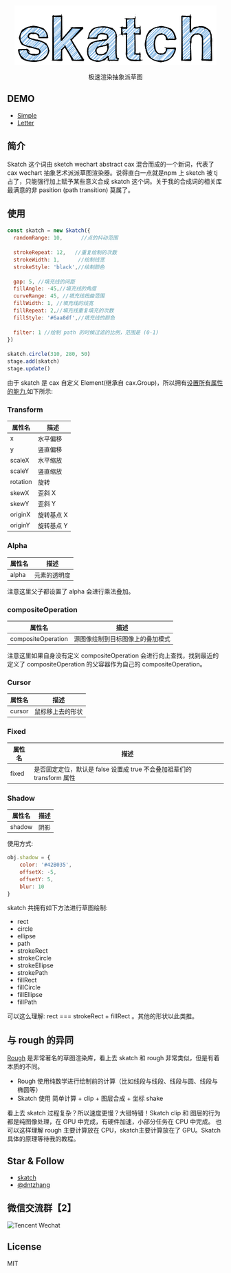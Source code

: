 
<p align="center">
  <a href ="https://dntzhang.github.io/wechart/packages/skatch/examples/letter/"><img alt="skatch" src="./asset/skatch.png"></a>
</p>
<p align="center">
极速渲染抽象派草图
</p>

## DEMO

* [Simple](https://dntzhang.github.io/wechart/packages/skatch/examples/simple/)
* [Letter](https://dntzhang.github.io/wechart/packages/skatch/examples/letter/)

## 简介

 Skatch 这个词由 sketch wechart abstract cax 混合而成的一个新词，代表了cax wechart 抽象艺术派派草图渲染器。说得直白一点就是npm 上 sketch 被 tj 占了，只能强行加上赋予某些意义合成 skatch 这个词。关于我的合成词的相关库最满意的非 pasition (path transition) 莫属了。

## 使用

``` js
const skatch = new Skatch({
  randomRange: 10,      //点的抖动范围
  
  strokeRepeat: 12,   //重复绘制的次数
  strokeWidth: 1,      //绘制线宽
  strokeStyle: 'black',//绘制颜色

  gap: 5, //填充线的间距
  fillAngle: -45,//填充线的角度
  curveRange: 45, //填充线扭曲范围
  fillWidth: 1, //填充线的线宽
  fillRepeat: 2,//填充线重复填充的次数
  fillStyle: '#6aa8df',//填充线的颜色

  filter: 1 //绘制 path 的时候过滤的比例，范围是 (0-1)
})

skatch.circle(310, 280, 50)
stage.add(skatch)
stage.update()
```

由于 skatch 是 cax 自定义 Element(继承自 cax.Group)，所以拥有[设置所有属性的能力](https://github.com/dntzhang/cax#%E5%B1%9E%E6%80%A7),如下所示:

### Transform

|属性名      |描述   |
|---|---|
| x | 水平偏移 |
| y | 竖直偏移 |
| scaleX | 水平缩放 |
| scaleY | 竖直缩放 |
| rotation | 旋转 |
| skewX | 歪斜 X |
| skewY | 歪斜 Y |
| originX | 旋转基点 X |
| originY | 旋转基点 Y |

### Alpha

|属性名      |描述   |
|---|---|
| alpha | 元素的透明度 |

注意这里父子都设置了 alpha 会进行乘法叠加。

### compositeOperation 

|属性名      |描述   |
|---|---|
| compositeOperation | 源图像绘制到目标图像上的叠加模式 |

注意这里如果自身没有定义 compositeOperation 会进行向上查找，找到最近的定义了 compositeOperation 的父容器作为自己的 compositeOperation。

### Cursor

|属性名      |描述   |
|---|---|
| cursor | 鼠标移上去的形状 |

### Fixed

|属性名      |描述   |
|---|---|
| fixed | 是否固定定位，默认是 false 设置成 true 不会叠加祖辈们的 transform 属性|

### Shadow

|属性名      |描述   |
|---|---|
| shadow | 阴影|

使用方式:

```js
obj.shadow = {
    color: '#42B035',
    offsetX: -5,
    offsetY: 5,
    blur: 10
}
```

skatch 共拥有如下方法进行草图绘制:

* rect
* circle
* ellipse
* path
* strokeRect
* strokeCircle
* strokeEllipse
* strokePath
* fillRect
* fillCircle
* fillEllipse
* fillPath

可以这么理解: rect === strokeRect + fillRect 。其他的形状以此类推。

## 与 rough 的异同

[Rough](https://github.com/pshihn/rough) 是非常著名的草图渲染库，看上去 skatch 和 rough 非常类似，但是有着本质的不同。

* Rough 使用纯数学进行绘制前的计算（比如线段与线段、线段与圆、线段与椭圆等）
* Skatch 使用 简单计算 + clip + 图层合成 + 坐标 shake

看上去 skatch 过程复杂？所以速度更慢？大错特错！Skatch clip 和 图层的行为都是纯图像处理，在 GPU 中完成，有硬件加速，小部分任务在 CPU 中完成。
也可以这样理解 rough 主要计算放在 CPU，skatch主要计算放在了 GPU。Skatch 具体的原理等待我的教程。


## Star & Follow

* [skatch](https://github.com/dntzhang/wechart/tree/master/packages/skatch)
* [@dntzhang](https://github.com/dntzhang/)

## 微信交流群【2】

![Tencent Wechat](https://github.com/dntzhang/wechart/raw/master/asset/g2.png) 

## License

MIT 
